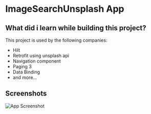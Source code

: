 # ImageSearchUnsplash App


## What did i learn while building this project?

This project is used by the following companies:
- Hilt
- Retrofit using unsplash api
- Navigation component
- Paging 3
- Data Binding
- and more...

## Screenshots

![App Screenshot](https://im2.ezgif.com/tmp/ezgif-2-4ff7e11086.gif)
